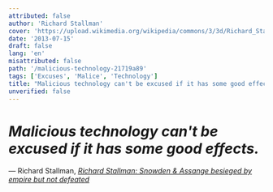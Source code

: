 ```yaml
---
attributed: false
author: 'Richard Stallman'
cover: 'https://upload.wikimedia.org/wikipedia/commons/3/3d/Richard_Stallman_at_Pittsburgh_University.jpg'
date: '2013-07-15'
draft: false
lang: 'en'
misattributed: false
path: '/malicious-technology-21719a89'
tags: ['Excuses', 'Malice', 'Technology']
title: "Malicious technology can't be excused if it has some good effects."
unverified: false
---
```


# *Malicious technology can't be excused if it has some good effects.*

&mdash; Richard Stallman, <cite>[Richard Stallman: Snowden & Assange besieged by empire but not defeated](https://www.youtube.com/watch?v=SUJtMlEwd6Q&t=872)</cite>
